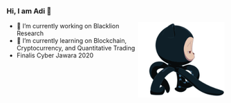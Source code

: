 ### Hi, I am Adi 👋
<img align='right' src='https://raw.githubusercontent.com/ijlik/ijlik/master/octocat-walk.gif' width='200"'>

- 🔭 I’m currently working on Blacklion Research
- 🌱 I’m currently learning on Blockchain, Cryptocurrency, and Quantitative Trading
- Finalis Cyber Jawara 2020
